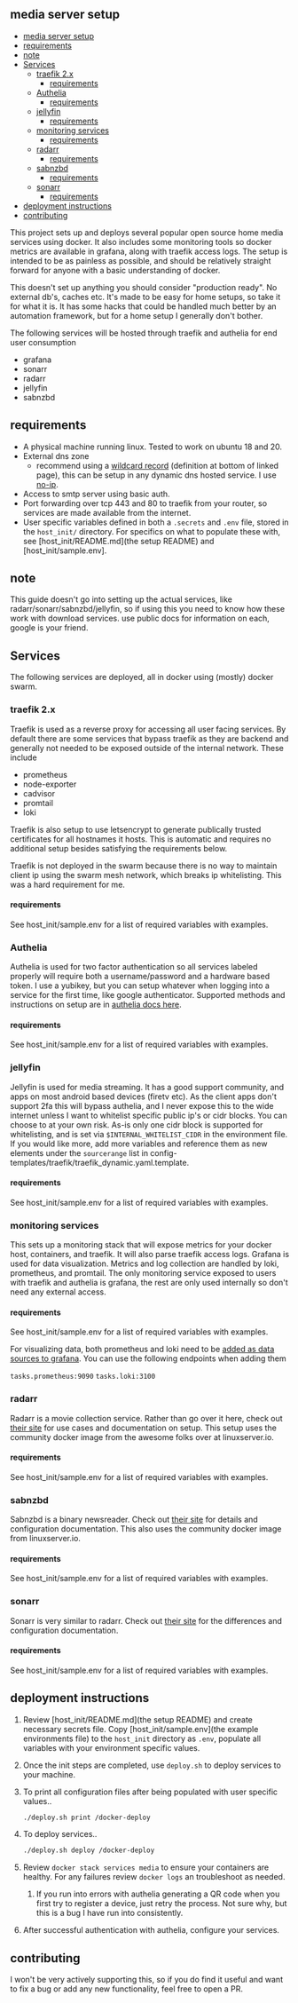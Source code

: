 ## media server setup


- [media server setup](#media-server-setup)
- [requirements](#requirements)
- [note](#note)
- [Services](#services)
  - [traefik 2.x](#traefik-2x)
    - [requirements](#requirements-1)
  - [Authelia](#authelia)
    - [requirements](#requirements-2)
  - [jellyfin](#jellyfin)
    - [requirements](#requirements-3)
  - [monitoring services](#monitoring-services)
    - [requirements](#requirements-4)
  - [radarr](#radarr)
    - [requirements](#requirements-5)
  - [sabnzbd](#sabnzbd)
    - [requirements](#requirements-6)
  - [sonarr](#sonarr)
    - [requirements](#requirements-7)
- [deployment instructions](#deployment-instructions)
- [contributing](#contributing)



This project sets up and deploys several popular open source home media services using docker.  It also includes some monitoring tools so docker metrics are available in grafana, along with traefik access logs.  The setup is intended to be as painless as possible, and should be relatively straight forward for anyone with a basic understanding of docker.

This doesn't set up anything you should consider "production ready".  No external db's, caches etc.  It's made to be easy for home setups, so take it for what it is.  It has some hacks that could be handled much better by an automation framework, but for a home setup I generally don't bother.

The following services will be hosted through traefik and authelia for end user consumption
* grafana
* sonarr
* radarr
* jellyfin
* sabnzbd

## requirements

* A physical machine running linux.  Tested to work on ubuntu 18 and 20.
* External dns zone
    * recommend using a [wildcard record](https://www.noip.com/support/knowledgebase/how-to-configure-your-no-ip-hostname/) (definition at bottom of linked page), this can be setup in any dynamic dns hosted service.  I use [no-ip](https://www.noip.com/).
* Access to smtp server using basic auth.
* Port forwarding over tcp 443 and 80 to traefik from your router, so services are made available from the internet.
* User specific variables defined in both a `.secrets` and `.env` file, stored in the `host_init/` directory.  For specifics on what to populate these with, see [host_init/README.md](the setup README) and [host_init/sample.env].

## note

This guide doesn't go into setting up the actual services, like radarr/sonarr/sabnzbd/jellyfin, so if using this you need to know how these work with download services. use public docs for information on each, google is your friend.

## Services

The following services are deployed, all in docker using (mostly) docker swarm.

### traefik 2.x

Traefik is used as a reverse proxy for accessing all user facing services.  By default there are some services that bypass traefik as they are backend and generally not needed to be exposed outside of the internal network.  These include
* prometheus
* node-exporter
* cadvisor
* promtail
* loki

Traefik is also setup to use letsencrypt to generate publically trusted certificates for all hostnames it hosts.  This is automatic and requires no additional setup besides satisfying the requirements below.

Traefik is not deployed in the swarm because there is no way to maintain client ip using the swarm mesh network, which breaks ip whitelisting.  This was a hard requirement for me.

#### requirements

See host_init/sample.env for a list of required variables with examples.

### Authelia

Authelia is used for two factor authentication so all services labeled properly will require both a username/password and a hardware based token.  I use a yubikey, but you can setup whatever when logging into a service for the first time, like google authenticator.  Supported methods and instructions on setup are in [authelia docs here](https://www.authelia.com/docs/features/2fa/).

#### requirements

See host_init/sample.env for a list of required variables with examples.

### jellyfin

Jellyfin is used for media streaming.  It has a good support community, and apps on most android based devices (firetv etc).  As the client apps don't support 2fa this will bypass authelia, and I never expose this to the wide internet unless I want to whitelist specific public ip's or cidr blocks.  You can choose to at your own risk.  As-is only one cidr block is supported for whitelisting, and is set via `$INTERNAL_WHITELIST_CIDR` in the environment file.  If you would like more, add more variables and reference them as new elements under the `sourcerange` list in config-templates/traefik/traefik_dynamic.yaml.template.

#### requirements

See host_init/sample.env for a list of required variables with examples.

### monitoring services

This sets up a monitoring stack that will expose metrics for your docker host, containers, and traefik.  It will also parse traefik access logs.  Grafana is used for data visualization.  Metrics and log collection are handled by loki, prometheus, and promtail.  The only monitoring service exposed to users with traefik and authelia is grafana, the rest are only used internally so don't need any external access.

#### requirements

See host_init/sample.env for a list of required variables with examples.

For visualizing data, both prometheus and loki need to be [added as data sources to grafana](https://grafana.com/docs/grafana/latest/datasources/add-a-data-source/).  You can use the following endpoints when adding them

`tasks.prometheus:9090`
`tasks.loki:3100`

### radarr

Radarr is a movie collection service.  Rather than go over it here, check out [their site](https://radarr.video/) for use cases and documentation on setup.  This setup uses the community docker image from the awesome folks over at linuxserver.io.

#### requirements

See host_init/sample.env for a list of required variables with examples.

### sabnzbd

Sabnzbd is a binary newsreader.  Check out [their site](https://sabnzbd.org/) for details and configuration documentation.  This also uses the community docker image from linuxserver.io.

#### requirements

See host_init/sample.env for a list of required variables with examples.

### sonarr

Sonarr is very similar to radarr.  Check out [their site](https://sonarr.tv/) for the differences and configuration documentation.

#### requirements

See host_init/sample.env for a list of required variables with examples.

## deployment instructions

1. Review [host_init/README.md](the setup README) and create necessary secrets file. Copy [host_init/sample.env](the example environments file) to the `host_init` directory as `.env`, populate all variables with your environment specific values.
1. Once the init steps are completed, use `deploy.sh` to deploy services to your machine.
1. To print all configuration files after being populated with user specific values..
    ```bash
    ./deploy.sh print /docker-deploy 
    ```

1. To deploy services..
    ```bash
    ./deploy.sh deploy /docker-deploy
    ```
1. Review `docker stack services media` to ensure your containers are healthy. For any failures review `docker logs` an troubleshoot as needed.
    1. If you run into errors with authelia generating a QR code when you first try to register a device, just retry the process.  Not sure why, but this is a bug I have run into consistently.
1. After successful authentication with authelia, configure your services.


## contributing

I won't be very actively supporting this, so if you do find it useful and want to fix a bug or add any new functionality, feel free to open a PR.